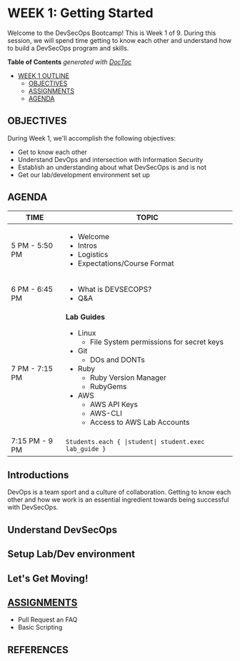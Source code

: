 # WEEK 1: Getting Started
Welcome to the DevSecOps Bootcamp! This is Week 1 of 9.  During this session, we will spend time getting to know each other and understand how to build a DevSecOps program and skills.

<!-- START doctoc generated TOC please keep comment here to allow auto update -->
<!-- DON'T EDIT THIS SECTION, INSTEAD RE-RUN doctoc TO UPDATE -->
**Table of Contents**  *generated with [DocToc](https://github.com/thlorenz/doctoc)*

- [WEEK 1 OUTLINE](#week-1-outline)
  - [OBJECTIVES](#objectives)
  - [ASSIGNMENTS](#assignments)
  - [AGENDA](#agenda)

<!-- END doctoc generated TOC please keep comment here to allow auto update -->

## OBJECTIVES
 During Week 1, we'll accomplish the following objectives:
 
 * Get to know each other
 * Understand DevOps and intersection with Information Security
 * Establish an understanding about what DevSecOps is and is not 
 * Get our lab/development environment set up

## AGENDA
TIME | TOPIC
---|---
5 PM - 5:50 PM | <ul><li>Welcome</li><li>Intros</li><li>Logistics</li><li>Expectations/Course Format</li><ul>
6 PM - 6:45 PM | <ul><li>What is DEVSECOPS?</li><li>Q&A</li></ul>
7 PM - 7:15 PM | **Lab Guides** <ul><li>Linux<ul><li>File System permissions for secret keys</li></ul></li><li>Git<ul><li>DOs and DONTs</li></ul></li><li>Ruby<ul><li>Ruby Version Manager</li><li>RubyGems</li></ul></li><li>AWS<ul><li>AWS API Keys</li><li>AWS-CLI</li><li>Access to AWS Lab Accounts</li></ul></li></ul>
7:15 PM - 9 PM | <code>Students.each { &#124;student&#124; student.exec lab_guide }</code>

## Introductions
DevOps is a team sport and a culture of collaboration.  Getting to know each other and how we work is an essential ingredient towards being successful with DevSecOps.  

## Understand DevSecOps

## Setup Lab/Dev environment

## Let's Get Moving!

## [ASSIGNMENTS](ASSIGNMENTS.md)
- Pull Request an FAQ
- Basic Scripting

## REFERENCES

